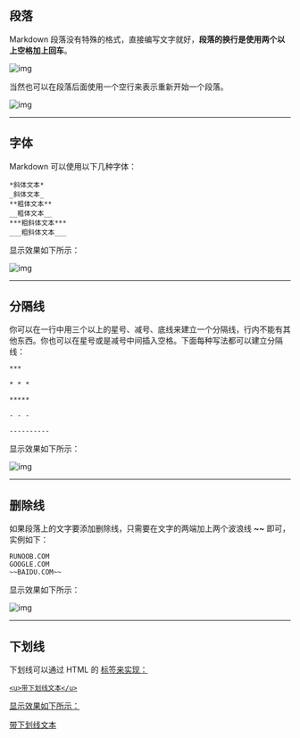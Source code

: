 ## 段落
Markdown 段落没有特殊的格式，直接编写文字就好，**段落的换行是使用两个以上空格加上回车**。

![img](https://www.runoob.com/wp-content/uploads/2019/03/36A89BDA-A062-4D66-A41B-0EBEE7891AB9.jpg)

当然也可以在段落后面使用一个空行来表示重新开始一个段落。

![img](https://www.runoob.com/wp-content/uploads/2019/03/3F254936-778E-417A-BEF2-467116A55D00.jpg)

------

## 字体

Markdown 可以使用以下几种字体：

```
*斜体文本*
_斜体文本_
**粗体文本**
__粗体文本__
***粗斜体文本***
___粗斜体文本___
```

显示效果如下所示：

![img](https://www.runoob.com/wp-content/uploads/2019/03/md3.gif)

------

## 分隔线

你可以在一行中用三个以上的星号、减号、底线来建立一个分隔线，行内不能有其他东西。你也可以在星号或是减号中间插入空格。下面每种写法都可以建立分隔线：

```
***

* * *

*****

- - -

----------
```

显示效果如下所示：

![img](https://www.runoob.com/wp-content/uploads/2019/03/3F46EAA9-DADE-48FD-99AA-DF7BEBFAA4FA.jpg)

------

## 删除线

如果段落上的文字要添加删除线，只需要在文字的两端加上两个波浪线 **~~** 即可，实例如下：

```
RUNOOB.COM
GOOGLE.COM
~~BAIDU.COM~~
```

显示效果如下所示：

![img](https://www.runoob.com/wp-content/uploads/2019/03/B5270A31-15D0-410B-AE1D-B9655B8F331C.jpg)

------

## 下划线

下划线可以通过 HTML 的 **<u>** 标签来实现：

```
<u>带下划线文本</u>
```

显示效果如下所示：



<u>带下划线文本</u>